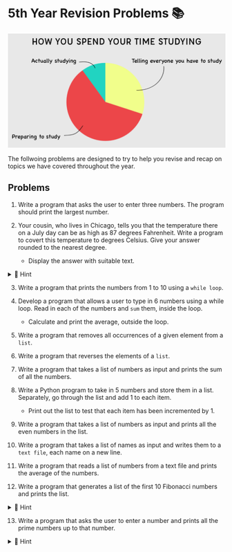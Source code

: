 # 5th Year Revision Problems 📚

![image](image_2.png)

The follwoing problems are designed to try to help you revise and recap on topics we have covered throughout the year.

## Problems 
1. Write a program that asks the user to enter three numbers. The program should print the largest number.
   
2. Your cousin, who lives in Chicago, tells you that the temperature there on a July day can be as high as 87 degrees Fahrenheit. 
Write a program to covert this temperature to 
degrees Celsius. Give your answer rounded to the 
nearest degree.

    - Display the answer with suitable text.
<details>
  <summary> 👀 Hint</summary>
  Use the formula: Celsius = (5/9) * (Fahrenheit - 32)
</details>


3. Write a program that prints the numbers from 1 to 10 using a ``while loop``.

4. Develop a program that allows a user to type in 6 numbers using a while loop. Read in each of the numbers and ``sum`` them, inside the loop.   
    - Calculate and print the average, outside the loop. 

5. Write a program that removes all occurrences of a given element from a ``list``.

6. Write a program that reverses the elements of a ``list``.

7. Write a program that takes a list of numbers as input and prints the sum of all the numbers.

8. Write a Python program to take in 5 numbers and store them in a list. Separately, go through the list and add 1 to each item.
    - Print out the list to test that each item has been incremented by 1.

9. Write a program that takes a list of numbers as input and prints all the even numbers in the list.

10. Write a program that takes a list of names as input and writes them to a ``text file``, each name on a new line.

11. Write a program that reads a list of numbers from a text file and prints the average of the numbers.

12. Write a program that generates a list of the first 10 Fibonacci numbers and prints the list.
<details>
  <summary> 👀 Hint</summary>
  In mathematics, the Fibonacci sequence is a sequence in which each number is the sum of the two preceding ones.
</details>


13. Write a program that asks the user to enter a number and prints all the prime numbers up to that number.
<details>
  <summary> 👀 Hint</summary>
 A prime number is a whole number greater than 1 whose only factors are 1 and itself.
</details>


  